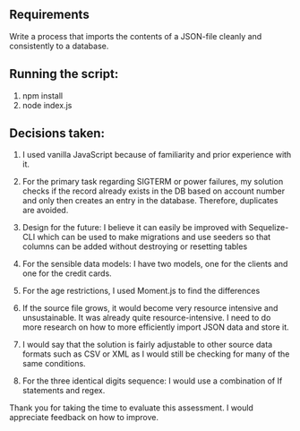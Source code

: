 ## Requirements

Write a process that imports the contents of a JSON-file cleanly and consistently to a
database. 

## Running the script: 

1. npm install
2. node index.js 

## Decisions taken: 

1. I used vanilla JavaScript because of  familiarity and prior experience with it. 

2. For the primary task regarding SIGTERM or power failures, my solution checks if the record already exists in the DB based on account number and only then creates an entry in the database. Therefore, duplicates are avoided.

3. Design for the future: I believe it can easily be improved with Sequelize-CLI which can be used to make migrations and use seeders so that columns can be added without destroying or resetting tables

4. For the sensible data models: I have two models, one for the clients and one for the credit cards. 

5. For the age restrictions, I used Moment.js to find the differences

6. If the source file grows, it would become very resource intensive and unsustainable. It was already quite resource-intensive. I need to do more research on how to more efficiently import JSON data and store it. 

7. I would say that the solution is fairly adjustable to other source data formats such as CSV or XML as I would still be checking for many of the same conditions.

8. For the three identical digits sequence: I would use a combination of If statements and regex.


Thank you for taking the time to evaluate this assessment. I would appreciate feedback on how to improve. 
